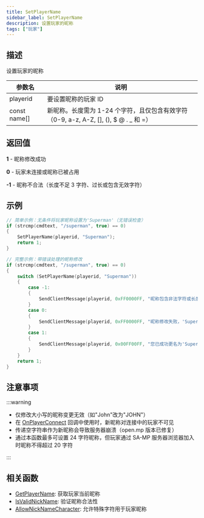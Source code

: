 ```yaml
---
title: SetPlayerName
sidebar_label: SetPlayerName
description: 设置玩家的昵称
tags: ["玩家"]
---
```


## 描述

设置玩家的昵称

| 参数名       | 说明                                                                                    |
| ------------ | --------------------------------------------------------------------------------------- |
| playerid     | 要设置昵称的玩家 ID                                                                     |
| const name[] | 新昵称。长度需为 1-24 个字符，且仅包含有效字符（0-9, a-z, A-Z, [], (), \$ @ . \_ 和 =） |

## 返回值

**1** - 昵称修改成功

**0** - 玩家未连接或昵称已被占用

**-1** - 昵称不合法（长度不足 3 字符、过长或包含无效字符）

## 示例

```c
// 简单示例：无条件将玩家昵称设置为'Superman'（无错误检查）
if (strcmp(cmdtext, "/superman", true) == 0)
{
    SetPlayerName(playerid, "Superman");
    return 1;
}

// 完整示例：带错误处理的昵称修改
if (strcmp(cmdtext, "/superman", true) == 0)
{
    switch (SetPlayerName(playerid, "Superman"))
    {
        case -1:
        {
            SendClientMessage(playerid, 0xFF0000FF, "昵称包含非法字符或长度不符合要求");
        }
        case 0:
        {
            SendClientMessage(playerid, 0xFF0000FF, "昵称修改失败，'Superman'已被其他玩家使用");
        }
        case 1:
        {
            SendClientMessage(playerid, 0x00FF00FF, "您已成功更名为'Superman'");
        }
    }
    return 1;
}
```

## 注意事项

:::warning

- 仅修改大小写的昵称变更无效（如"John"改为"JOHN"）
- 在 [OnPlayerConnect](../callbacks/OnPlayerConnect) 回调中使用时，新昵称对连接中的玩家不可见
- 传递空字符串作为新昵称会导致服务器崩溃（open.mp 版本已修复）
- 通过本函数最多可设置 24 字符昵称，但玩家通过 SA-MP 服务器浏览器加入时昵称不得超过 20 字符

:::

## 相关函数

- [GetPlayerName](GetPlayerName): 获取玩家当前昵称
- [IsValidNickName](IsValidNickName): 验证昵称合法性
- [AllowNickNameCharacter](AllowNickNameCharacter): 允许特殊字符用于玩家昵称
